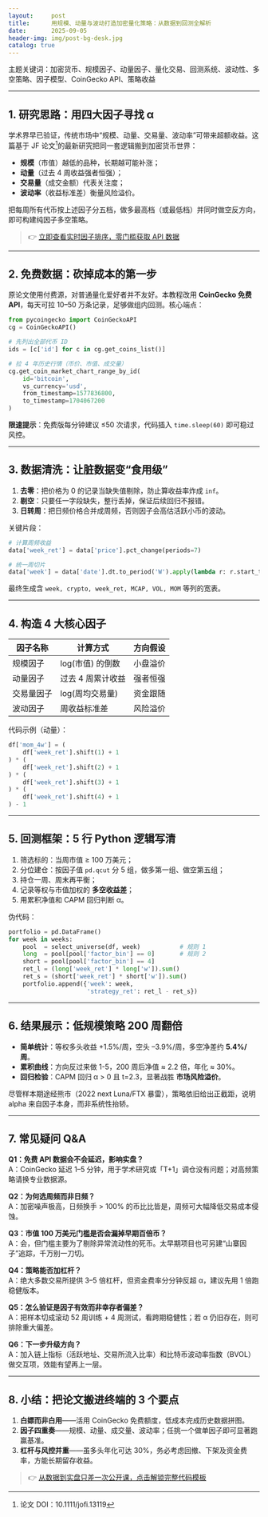 ```yaml
---
layout:     post
title:      用规模、动量与波动打造加密量化策略：从数据到回测全解析
date:       2025-09-05
header-img: img/post-bg-desk.jpg
catalog: true
---
```


主题关键词：加密货币、规模因子、动量因子、量化交易、回测系统、波动性、多空策略、因子模型、CoinGecko API、策略收益

---

## 1. 研究思路：用四大因子寻找 α

学术界早已验证，传统市场中“规模、动量、交易量、波动率”可带来超额收益。这篇基于 JF 论文[^1]的最新研究把同一套逻辑搬到加密货币世界：  
- **规模**（市值）越低的品种，长期越可能补涨；  
- **动量**（过去 4 周收益强者恒强）；  
- **交易量**（成交金额）代表关注度；  
- **波动率**（收益标准差）衡量风险溢价。  

把每周所有代币按上述因子分五档，做多最高档（或最低档）并同时做空反方向，即可构建纯因子多空策略。

> 👉 [立即查看实时因子排序，零门槛获取 API 数据](https://okxdog.com/)

---

## 2. 免费数据：砍掉成本的第一步

原论文使用付费源，对普通量化爱好者并不友好。本教程改用 **CoinGecko 免费 API**，每天可拉 10–50 万条记录，足够做组内回测。核心端点：

```python
from pycoingecko import CoinGeckoAPI
cg = CoinGeckoAPI()

# 先列出全部代币 ID
ids = [c['id'] for c in cg.get_coins_list()]

# 拉 4 年历史行情（币价、市值、成交量）
cg.get_coin_market_chart_range_by_id(
    id='bitcoin',
    vs_currency='usd',
    from_timestamp=1577836800,
    to_timestamp=1704067200
)
```

**限速提示**：免费版每分钟建议 ≤50 次请求，代码插入 `time.sleep(60)` 即可稳过风控。

---

## 3. 数据清洗：让脏数据变“食用级”

1. **去零**：把价格为 0 的记录当缺失值剔除，防止算收益率炸成 `inf`。  
2. **剔空**：只要任一字段缺失，整行丢掉，保证后续回归不报错。  
3. **日转周**：把日频价格合并成周频，否则因子会高估活跃小币的波动。  

关键片段：

```python
# 计算周频收益
data['week_ret'] = data['price'].pct_change(periods=7)

# 统一周切片
data['week'] = data['date'].dt.to_period('W').apply(lambda r: r.start_time)
```

最终生成含 `week, crypto, week_ret, MCAP, VOL, MOM` 等列的宽表。

---

## 4. 构造 4 大核心因子

| 因子名称 | 计算方式 | 方向假设 |
| --- | --- | --- |
| 规模因子 | log(市值) 的倒数 | 小盘溢价 |
| 动量因子 | 过去 4 周累计收益 | 强者恒强 |
| 交易量因子 | log(周均交易量) | 资金跟随 |
| 波动因子 | 周收益标准差 | 风险溢价 |

代码示例（动量）：

```python
df['mom_4w'] = (
    df['week_ret'].shift(1) + 1
) * (
    df['week_ret'].shift(2) + 1
) * (
    df['week_ret'].shift(3) + 1
) * (
    df['week_ret'].shift(4) + 1
) - 1
```

---

## 5. 回测框架：5 行 Python 逻辑写清

1. 筛选标的：当周市值 ≥ 100 万美元；  
2. 分位建仓：按因子值 `pd.qcut` 分 5 组，做多第一组、做空第五组；  
3. 持仓一周、周末再平衡；  
4. 记录等权与市值加权的 **多空收益差**；  
5. 用累积净值和 CAPM 回归判断 α。  

伪代码：

```python
portfolio = pd.DataFrame()
for week in weeks:
    pool  = select_universe(df, week)           # 规则 1
    long  = pool[pool['factor_bin'] == 0]       # 规则 2
    short = pool[pool['factor_bin'] == 4]
    ret_l = (long['week_ret'] * long['w']).sum()
    ret_s = (short['week_ret'] * short['w']).sum()
    portfolio.append({'week': week,
                      'strategy_ret': ret_l - ret_s})
```

---

## 6. 结果展示：低规模策略 200 周翻倍

- **简单统计**：等权多头收益 +1.5%/周，空头 –3.9%/周，多空净差约 **5.4%/周**。  
- **累积曲线**：方向反过来做 1-5，200 周后净值 ≈ 2.2 倍，年化 ≈ 30%。  
- **回归检验**：CAPM 回归 α > 0 且 t=2.3，显著战胜 **市场风险溢价**。  

尽管样本期途经熊市（2022 next Luna/FTX 暴雷），策略依旧给出正截距，说明 alpha 来自因子本身，而非系统性抬轿。

---

## 7. 常见疑问 Q&A

**Q1：免费 API 数据会不会延迟，影响实盘？**  
A：CoinGecko 延迟 1–5 分钟，用于学术研究或「T+1」调仓没有问题；对高频策略请换专业数据源。

**Q2：为何选周频而非日频？**  
A：加密噪声极高，日频换手 > 100% 的币比比皆是，周频可大幅降低交易成本侵蚀。

**Q3：市值 100 万美元门槛是否会漏掉早期百倍币？**  
A：会，但门槛主要为了剔除异常流动性的死币。太早期项目也可另建“山寨因子”追踪，千万别一刀切。

**Q4：策略能否加杠杆？**  
A：绝大多数交易所提供 3–5 倍杠杆，但资金费率分分钟反超 α，建议先用 1 倍跑稳健版本。

**Q5：怎么验证是因子有效而非幸存者偏差？**  
A：把样本切成滚动 52 周训练 + 4 周测试，看跨期稳健性；若 α 仍旧存在，则可排除重大偏差。

**Q6：下一步升级方向？**  
A：加入链上指标（活跃地址、交易所流入比率）和比特币波动率指数（BVOL）做交互项，效能有望再上一层。

---

## 8. 小结：把论文搬进终端的 3 个要点

1. **白嫖而非白用**——活用 CoinGecko 免费额度，低成本完成历史数据拼图。  
2. **因子四重奏**——规模、动量、成交量、波动率；任挑一个做单因子即可显著跑赢基准。  
3. **杠杆与风控并重**——虽多头年化可达 30%，务必考虑回撤、下架及资金费率，方能长期留存收益。

> 👉 [从数据到实盘只差一次公开课，点击解锁完整代码模板](https://okxdog.com/)

[^1]: 论文 DOI：10.1111/jofi.13119